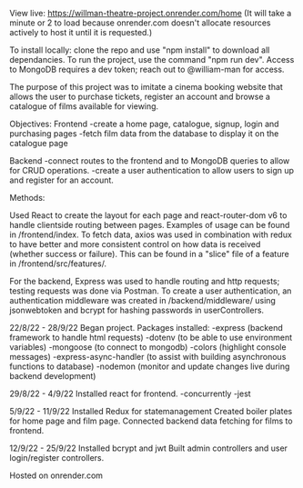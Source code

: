 View live: https://willman-theatre-project.onrender.com/home
(It will take a minute or 2 to load because onrender.com doesn't allocate resources actively to host it until it is requested.)

To install locally: clone the repo and use "npm install" to download all dependancies.
To run the project, use the command "npm run dev".
Access to MongoDB requires a dev token; reach out to @william-man for access.

The purpose of this project was to imitate a cinema booking website that allows the user
to purchase tickets, register an account and browse a catalogue of films available for viewing.

Objectives:
Frontend
-create a home page, catalogue, signup, login and purchasing pages
-fetch film data from the database to display it on the catalogue page

Backend
-connect routes to the frontend and to MongoDB queries to allow for CRUD operations.
-create a user authentication to allow users to sign up and register for an account.

Methods:

Used React to create the layout for each page and react-router-dom v6 to handle clientside routing between pages.
Examples of usage can be found in /frontend/index. To fetch data, axios was used in combination with redux to have
better and more consistent control on how data is received (whether success or failure). This can be found in a "slice" file
of a feature in /frontend/src/features/.

For the backend, Express was used to handle routing and http requests; testing requests was done via Postman.
To create a user authentication, an authentication middleware was created in /backend/middleware/ using
jsonwebtoken and bcrypt for hashing passwords in userControllers.

22/8/22 - 28/9/22
Began project. Packages installed:
-express (backend framework to handle html requests)
-dotenv (to be able to use environment variables)
-mongoose (to connect to mongodb)
-colors (highlight console messages)
-express-async-handler (to assist with building asynchronous functions to database)
-nodemon (monitor and update changes live during backend development)

29/8/22 - 4/9/22
Installed react for frontend.
-concurrently
-jest

5/9/22 - 11/9/22
Installed Redux for statemanagement
Created boiler plates for home page and film page.
Connected backend data fetching for films to frontend.

12/9/22 - 25/9/22
Installed bcrypt and jwt
Built admin controllers and user login/register controllers.

Hosted on onrender.com
